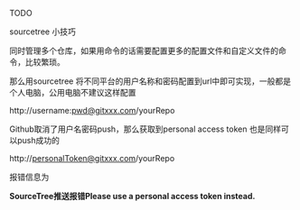 TODO



sourcetree 小技巧

同时管理多个仓库，如果用命令的话需要配置更多的配置文件和自定义文件的命令，比较繁琐。

那么用sourcetree 将不同平台的用户名称和密码配置到url中即可实现，一般都是个人电脑，公用电脑不建议这样配置

http://username:pwd@gitxxx.com/yourRepo

Github取消了用户名密码push，那么获取到personal access token 也是同样可以push成功的

http://personalToken@gitxxx.com/yourRepo



报错信息为

**SourceTree****推送报错****Please use a personal access token instead.**